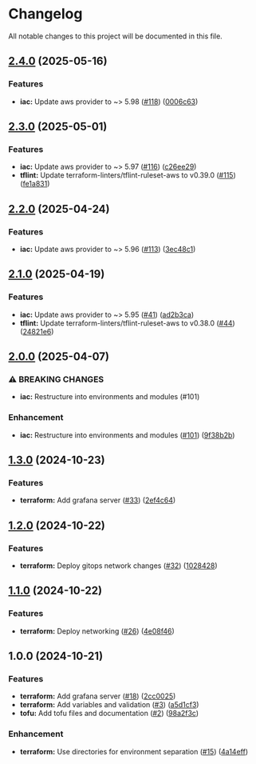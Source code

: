 # Changelog

All notable changes to this project will be documented in this file.

## [2.4.0](https://github.com/3ware/gitops-2024/compare/v2.3.0...v2.4.0) (2025-05-16)


### Features

* **iac:** Update aws provider to ~> 5.98 ([#118](https://github.com/3ware/gitops-2024/issues/118)) ([0006c63](https://github.com/3ware/gitops-2024/commit/0006c638a37adc2240181145dcba3d11b49fd893))

## [2.3.0](https://github.com/3ware/gitops-2024/compare/v2.2.0...v2.3.0) (2025-05-01)


### Features

* **iac:** Update aws provider to ~> 5.97 ([#116](https://github.com/3ware/gitops-2024/issues/116)) ([c26ee29](https://github.com/3ware/gitops-2024/commit/c26ee2925f05ed97c9084eab2e1291871e978f46))
* **tflint:** Update terraform-linters/tflint-ruleset-aws to v0.39.0 ([#115](https://github.com/3ware/gitops-2024/issues/115)) ([fe1a831](https://github.com/3ware/gitops-2024/commit/fe1a8315604086988c7f47b39c925041e63f983f))

## [2.2.0](https://github.com/3ware/gitops-2024/compare/v2.1.0...v2.2.0) (2025-04-24)


### Features

* **iac:** Update aws provider to ~> 5.96 ([#113](https://github.com/3ware/gitops-2024/issues/113)) ([3ec48c1](https://github.com/3ware/gitops-2024/commit/3ec48c149a6759ea244a6b78e9e41574ce9f334c))

## [2.1.0](https://github.com/3ware/gitops-2024/compare/v2.0.0...v2.1.0) (2025-04-19)


### Features

* **iac:** Update aws provider to ~> 5.95 ([#41](https://github.com/3ware/gitops-2024/issues/41)) ([ad2b3ca](https://github.com/3ware/gitops-2024/commit/ad2b3ca0b9286a6f9952003d182064d4c0656134))
* **tflint:** Update terraform-linters/tflint-ruleset-aws to v0.38.0 ([#44](https://github.com/3ware/gitops-2024/issues/44)) ([24821e6](https://github.com/3ware/gitops-2024/commit/24821e616d409b6f36e73cb946c424187f7bec6b))

## [2.0.0](https://github.com/3ware/gitops-2024/compare/v1.3.0...v2.0.0) (2025-04-07)


### ⚠ BREAKING CHANGES

* **iac:** Restructure into environments and modules (#101)

### Enhancement

* **iac:** Restructure into environments and modules ([#101](https://github.com/3ware/gitops-2024/issues/101)) ([9f38b2b](https://github.com/3ware/gitops-2024/commit/9f38b2bcbd12702330fda8778485ccff5af695b3))

## [1.3.0](https://github.com/3ware/gitops-2024/compare/v1.2.0...v1.3.0) (2024-10-23)


### Features

* **terraform:** Add grafana server ([#33](https://github.com/3ware/gitops-2024/issues/33)) ([2ef4c64](https://github.com/3ware/gitops-2024/commit/2ef4c644d73882f3749f7bab4def59a92c55e249))

## [1.2.0](https://github.com/3ware/gitops-2024/compare/v1.1.0...v1.2.0) (2024-10-22)


### Features

* **terraform:** Deploy gitops network changes ([#32](https://github.com/3ware/gitops-2024/issues/32)) ([1028428](https://github.com/3ware/gitops-2024/commit/10284287eafc9b554101cf848227d409c92ad52c))

## [1.1.0](https://github.com/3ware/gitops-2024/compare/v1.0.0...v1.1.0) (2024-10-22)


### Features

* **terraform:** Deploy networking ([#26](https://github.com/3ware/gitops-2024/issues/26)) ([4e08f46](https://github.com/3ware/gitops-2024/commit/4e08f4656f0842652c1904202f7a932b0d6c226f))

## 1.0.0 (2024-10-21)


### Features

* **terraform:** Add grafana server ([#18](https://github.com/3ware/gitops-2024/issues/18)) ([2cc0025](https://github.com/3ware/gitops-2024/commit/2cc00256ed24ea1eb5e86d6b2a54b9dbbc6e5e30))
* **terraform:** Add variables and validation  ([#3](https://github.com/3ware/gitops-2024/issues/3)) ([a5d1cf3](https://github.com/3ware/gitops-2024/commit/a5d1cf376a8045eaa3a3b61be333ec2796b02e82))
* **tofu:** Add tofu files and documentation ([#2](https://github.com/3ware/gitops-2024/issues/2)) ([98a2f3c](https://github.com/3ware/gitops-2024/commit/98a2f3cd85aa4ea336fd8a314cbcab6d5b906612))


### Enhancement

* **terraform:** Use directories for environment separation ([#15](https://github.com/3ware/gitops-2024/issues/15)) ([4a14eff](https://github.com/3ware/gitops-2024/commit/4a14efff7760433c980ed8d9a155fba4d0c99583))

